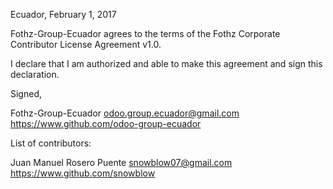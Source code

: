 Ecuador, February 1, 2017

Fothz-Group-Ecuador agrees to the terms of the Fothz Corporate Contributor License Agreement v1.0.

I declare that I am authorized and able to make this agreement and sign this declaration.

Signed,

Fothz-Group-Ecuador odoo.group.ecuador@gmail.com https://www.github.com/odoo-group-ecuador

List of contributors:

Juan Manuel Rosero Puente snowblow07@gmail.com https://www.github.com/snowblow
